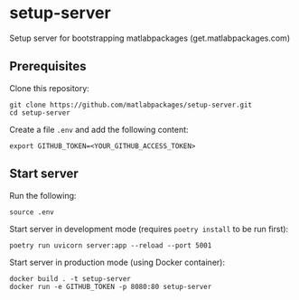 # setup-server

Setup server for bootstrapping matlabpackages (get.matlabpackages.com)

## Prerequisites

Clone this repository:

    git clone https://github.com/matlabpackages/setup-server.git
    cd setup-server

Create a file `.env` and add the following content:

    export GITHUB_TOKEN=<YOUR_GITHUB_ACCESS_TOKEN>

## Start server

Run the following:

    source .env

Start server in development mode (requires `poetry install` to be run first):

    poetry run uvicorn server:app --reload --port 5001

Start server in production mode (using Docker container):

    docker build . -t setup-server
    docker run -e GITHUB_TOKEN -p 8080:80 setup-server
